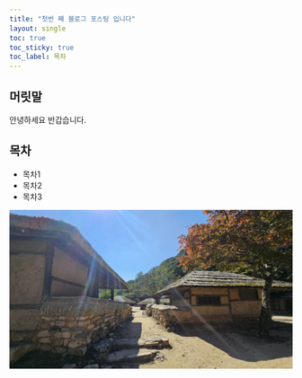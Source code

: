 ```yaml
---
title: "첫번 째 블로그 포스팅 입니다"
layout: single
toc: true
toc_sticky: true
toc_label: 목차
---
```


## 머릿말

안녕하세요 반갑습니다.

## 목차

- 목차1
- 목차2
- 목차3



![I](../images/2023-09-26-first/20241012_114553.jpg)
